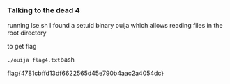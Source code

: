 ### Talking to the dead 4

running lse.sh I found a setuid binary ouija which allows reading files in the root directory

to get flag

`./ouija flag4.txt`bash

flag{4781cbffd13df6622565d45e790b4aac2a4054dc}